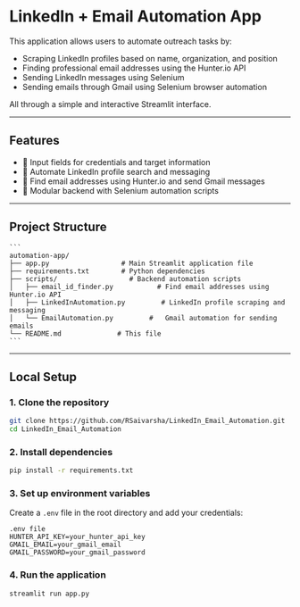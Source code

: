 # LinkedIn + Email Automation App

This application allows users to automate outreach tasks by:

- Scraping LinkedIn profiles based on name, organization, and position
- Finding professional email addresses using the Hunter.io API
- Sending LinkedIn messages using Selenium
- Sending emails through Gmail using Selenium browser automation

All through a simple and interactive Streamlit interface.

---

## Features

- 📄 Input fields for credentials and target information
- 🔗 Automate LinkedIn profile search and messaging
- 📧 Find email addresses using Hunter.io and send Gmail messages
- 🧩 Modular backend with Selenium automation scripts

---

## Project Structure
    
    ```
    automation-app/
    ├── app.py                  # Main Streamlit application file       
    ├── requirements.txt        # Python dependencies
    ├── scripts/                  # Backend automation scripts
    │   ├── email_id_finder.py           # Find email addresses using Hunter.io API
    │   ├── LinkedInAutomation.py         # LinkedIn profile scraping and messaging
    │   └── EmailAutomation.py         #   Gmail automation for sending emails
    └── README.md              # This file
    ```

---

## Local Setup

### 1. Clone the repository

```bash
git clone https://github.com/RSaivarsha/LinkedIn_Email_Automation.git
cd LinkedIn_Email_Automation

```
### 2. Install dependencies

```bash
pip install -r requirements.txt
```
### 3. Set up environment variables
Create a `.env` file in the root directory and add your credentials:

```
.env file
HUNTER_API_KEY=your_hunter_api_key
GMAIL_EMAIL=your_gmail_email
GMAIL_PASSWORD=your_gmail_password
```
### 4. Run the application

```bash
streamlit run app.py
```

